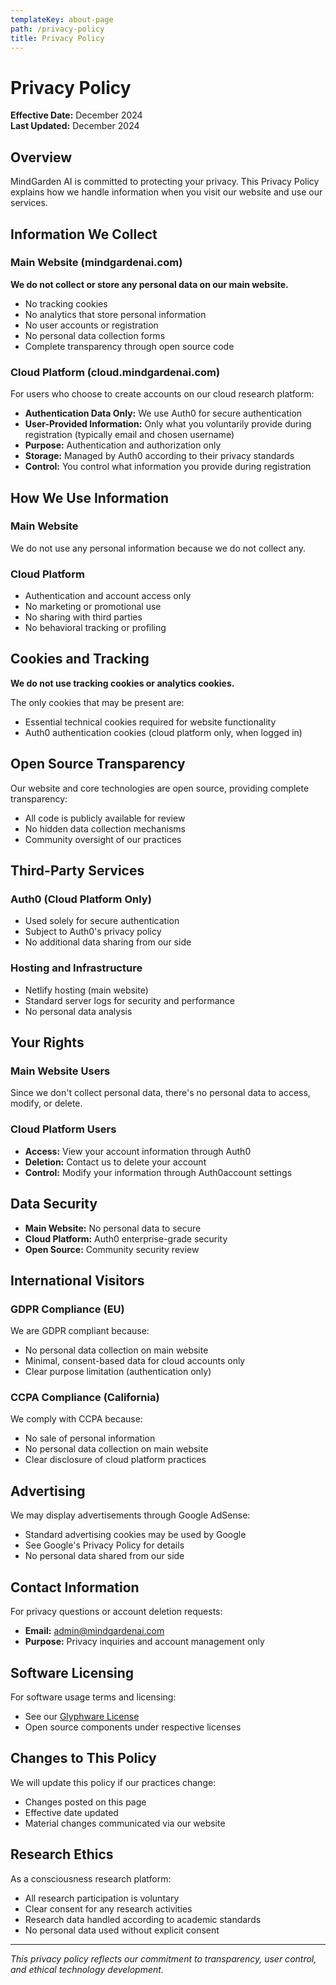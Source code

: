 ```yaml
---
templateKey: about-page
path: /privacy-policy
title: Privacy Policy
---
```


# Privacy Policy

**Effective Date:** December 2024  
**Last Updated:** December 2024

## Overview

MindGarden AI is committed to protecting your privacy. This Privacy Policy explains how we handle information when you visit our website and use our services.

## Information We Collect

### Main Website (mindgardenai.com)
**We do not collect or store any personal data on our main website.**

- No tracking cookies
- No analytics that store personal information
- No user accounts or registration
- No personal data collection forms
- Complete transparency through open source code

### Cloud Platform (cloud.mindgardenai.com)
For users who choose to create accounts on our cloud research platform:

- **Authentication Data Only:** We use Auth0 for secure authentication
- **User-Provided Information:** Only what you voluntarily provide during registration (typically email and chosen username)
- **Purpose:** Authentication and authorization only
- **Storage:** Managed by Auth0 according to their privacy standards
- **Control:** You control what information you provide during registration

## How We Use Information

### Main Website
We do not use any personal information because we do not collect any.

### Cloud Platform
- Authentication and account access only
- No marketing or promotional use
- No sharing with third parties
- No behavioral tracking or profiling

## Cookies and Tracking

**We do not use tracking cookies or analytics cookies.**

The only cookies that may be present are:
- Essential technical cookies required for website functionality
- Auth0 authentication cookies (cloud platform only, when logged in)

## Open Source Transparency

Our website and core technologies are open source, providing complete transparency:
- All code is publicly available for review
- No hidden data collection mechanisms
- Community oversight of our practices

## Third-Party Services

### Auth0 (Cloud Platform Only)
- Used solely for secure authentication
- Subject to Auth0's privacy policy
- No additional data sharing from our side

### Hosting and Infrastructure
- Netlify hosting (main website)
- Standard server logs for security and performance
- No personal data analysis

## Your Rights

### Main Website Users
Since we don't collect personal data, there's no personal data to access, modify, or delete.

### Cloud Platform Users
- **Access:** View your account information through Auth0
- **Deletion:** Contact us to delete your account
- **Control:** Modify your information through Auth0account settings

## Data Security

- **Main Website:** No personal data to secure
- **Cloud Platform:** Auth0 enterprise-grade security
- **Open Source:** Community security review

## International Visitors

### GDPR Compliance (EU)
We are GDPR compliant because:
- No personal data collection on main website
- Minimal, consent-based data for cloud accounts only
- Clear purpose limitation (authentication only)

### CCPA Compliance (California)
We comply with CCPA because:
- No sale of personal information
- No personal data collection on main website
- Clear disclosure of cloud platform practices

## Advertising

We may display advertisements through Google AdSense:
- Standard advertising cookies may be used by Google
- See Google's Privacy Policy for details
- No personal data shared from our side

## Contact Information

For privacy questions or account deletion requests:
- **Email:** admin@mindgardenai.com
- **Purpose:** Privacy inquiries and account management only

## Software Licensing

For software usage terms and licensing:
- See our [Glyphware License](/LICENSE-GLYPHWARE.md)
- Open source components under respective licenses

## Changes to This Policy

We will update this policy if our practices change:
- Changes posted on this page
- Effective date updated
- Material changes communicated via our website

## Research Ethics

As a consciousness research platform:
- All research participation is voluntary
- Clear consent for any research activities
- Research data handled according to academic standards
- No personal data used without explicit consent

---

*This privacy policy reflects our commitment to transparency, user control, and ethical technology development.* 